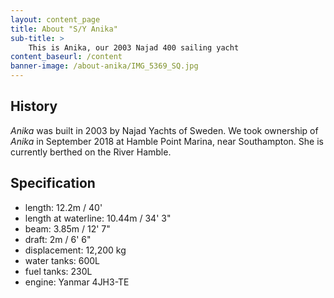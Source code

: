 ```yaml
---
layout: content_page
title: About "S/Y Anika"
sub-title: >
    This is Anika, our 2003 Najad 400 sailing yacht  
content_baseurl: /content
banner-image: /about-anika/IMG_5369_SQ.jpg
---
```

## History
_Anika_ was built in 2003 by Najad Yachts of Sweden. We took ownership of _Anika_ in September 2018 at Hamble Point Marina, near Southampton.  She is currently berthed on the River Hamble.

## Specification
* length: 12.2m / 40' 
* length at waterline: 10.44m / 34' 3"
* beam: 3.85m / 12' 7"
* draft: 2m / 6' 6"
* displacement: 12,200 kg
* water tanks: 600L
* fuel tanks: 230L
* engine: Yanmar 4JH3-TE


